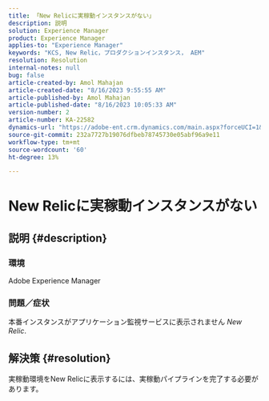 ```yaml
---
title: 「New Relicに実稼動インスタンスがない」
description: 説明
solution: Experience Manager
product: Experience Manager
applies-to: "Experience Manager"
keywords: "KCS, New Relic，プロダクションインスタンス， AEM"
resolution: Resolution
internal-notes: null
bug: false
article-created-by: Amol Mahajan
article-created-date: "8/16/2023 9:55:55 AM"
article-published-by: Amol Mahajan
article-published-date: "8/16/2023 10:05:33 AM"
version-number: 2
article-number: KA-22582
dynamics-url: "https://adobe-ent.crm.dynamics.com/main.aspx?forceUCI=1&pagetype=entityrecord&etn=knowledgearticle&id=73509313-1b3c-ee11-bdf4-6045bd006079"
source-git-commit: 232a7727b19076dfbeb78745730e05abf96a9e11
workflow-type: tm+mt
source-wordcount: '60'
ht-degree: 13%

---
```


# New Relicに実稼動インスタンスがない

## 説明 {#description}


### <b>環境</b>

Adobe Experience Manager



### <b>問題／症状</b>

本番インスタンスがアプリケーション監視サービスに表示されません *New Relic*.


## 解決策 {#resolution}


実稼動環境をNew Relicに表示するには、実稼動パイプラインを完了する必要があります。
